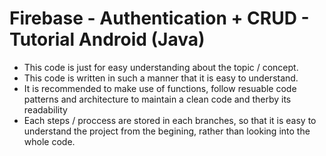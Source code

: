 # Firebase - Authentication + CRUD - Tutorial Android (Java)

- This code is just for easy understanding about the topic / concept.
- This code is written in such a manner that it is easy to understand.
- It is recommended to make use of functions, follow resuable code patterns and architecture to maintain a clean code and therby its readability
- Each steps / proccess are stored in each branches, so that it is easy to understand the project from the begining, rather than looking into the whole code.
